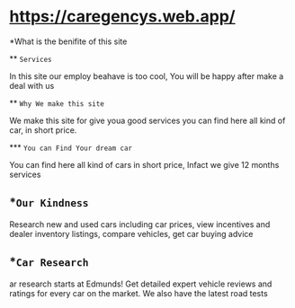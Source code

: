 # https://caregencys.web.app/



 *What is the benifite of this site



 ** `Services`

In this site our employ beahave is too cool, You will be happy after make a deal with us

** `Why We make this site`

We make this site for give youa good services you can find here all kind of car, in short price.

*** `You can Find Your dream car`

You can find here all kind of cars in short price, Infact we give 12 months services

##  *`Our Kindness`
Research new and used cars including car prices, view incentives and dealer inventory listings, compare vehicles, get car buying advice 


##  *`Car Research`
ar research starts at Edmunds! Get detailed expert vehicle reviews and ratings for every car on the market. We also have the latest road tests